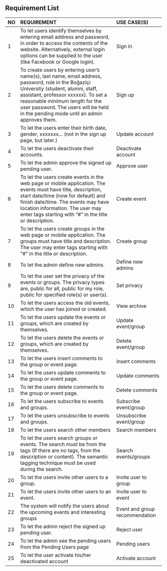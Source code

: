 ## Requirement List ##

| **NO** | **REQUIREMENT** | **USE CASE(S)** |
|:-------|:----------------|:----------------|
| 1      | To let users identify themselves by entering email address and password, in order to access the contents of the website. Alternatively, external login options can be supplied to the user (like Facebook or Google login). | Sign in         |
| 2      | To create users by entering user’s name(s), last name, email address, password, role in the Boğaziçi University (student, alumni, staff, assistant, professor xxxxxx).  To set a reasonable minimum length for the user password.  The users will be held in the pending mode until an admin approves them. | Sign up         |
| 3      | To let the users enter their birth date, gender, xxxxxxx... (not in the sign up page, but later.) | Update account  |
| 4      | To let the users deactivate their accounts.  | Deactivate account |
| 5      | To let the admin approve the signed up pending user. | Approve user    |
| 6      | To let the users create events in the web page or mobile application. The events must have title, description, start date/time (now for default) and finish date/time. The events may have location information. The user may enter tags starting with “#” in the title or description. | Create event    |
|7       | To let the users create groups in the web page or mobile application. The groups must have title and description. The user may enter tags starting with “#” in the title or description.  | Create group    |
|8       |To let the admin define new admins.  | Define new admins  |
|9       | To let the user set the privacy of the events or groups. The privacy types are, public for all, public for my role, public for specified role(s) or user(s).  | Set privacy     |
|10      | To let the users access the old events, which the user has joined or created. | View archive    |
|11      | To let the users update the events or groups, which are created by themselves.  | Update event/group |
|12      | To let the users delete the events or groups, which are created by themselves. | Delete event/group  |
|13      |To let the users insert comments to the group or event page.  | Insert comments |
|14      |To let the users update comments to the group or event page. | Update comments |
|15      |To let the users delete comments to the group or event page. |Delete comments  |
|16      | To let the users subscribe to events and groups.| Subscribe event/group|
|17      |To let the users unsubscribe to events and groups. |Unsubscribe event/group |
|18      | To let the users search other members| Search members  |
|19      |To let the users search groups or events. The search must be from the tags (If there are no tags, from the description or content). The semantic tagging technique must be used during the search. |Search events/groups |
|20      |To let the users invite other users to a group. |Invite user to group |
|21      |To let the users invite other users to an event. | Invite user to event|
|22      |The system will notify the users about the upcoming events and interesting groups | Event and group recommendation|
|23      | To let the admin reject the signed up pending user. | Reject user     |
|24      | To let the admin see the pending users from the Pending Users page | Pending users   |
|25      | To let the user activate his/her deactivated account | Activate account |
